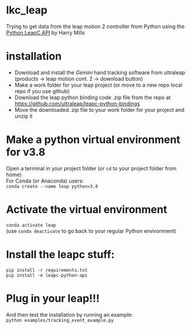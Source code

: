 # lkc_leap
Trying to get data from the leap motion 2 controller from Python using the [Python LeapC API](https://github.com/ultraleap/leapc-python-bindings) by Harry Mills

# installation

- Download and install the *Gemini* hand tracking software from ultraleap (products -> leap motion cont. 2 -> download button)  
- Make a work folder for your leap project (or move to a new repo local repo if you use github)    
- Download the leap python binding code .zip file from the repo at https://github.com/ultraleap/leapc-python-bindings  
- Move the downloaded .zip file to your work folder for your project and unzip it   

# Make a python virtual environment for v3.8
Open a terminal in your project folder (or `cd` to your project folder from home)  
For Conda (or Anaconda) users:  
`conda create --name leap python=3.8`  

# Activate the virtual environment 
`conda activate leap`  
(use `conda deactivate` to go back to your regular Python environment)

# Install the leapc stuff: 
`pip install -r requirements.txt`    
`pip install -e leapc-python-api`    

# Plug in your leap!!!
And then test the installation by running an example:  
`python examples/tracking_event_example.py`  
